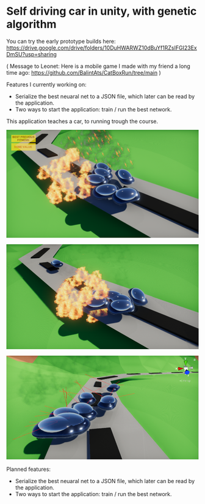# Self driving car in unity, with genetic algorithm

You can try the early prototype builds here: https://drive.google.com/drive/folders/10DuHWARWZ10dBuYf1RZsIFGI23ExDmSU?usp=sharing

( Message to Leonet: Here is a mobile game I made with my friend a long time ago: https://github.com/BalintAts/CatBoxRun/tree/main )

Features I currently working on:
- Serialize the best neuaral net to a JSON file, which later can be read by the application.
- Two ways to start the application: train / run the best network.

This application teaches a car, to running trough the course.

![alt text](DemoImages/withUi2.PNG?raw=true "Title")

![alt text](DemoImages/2.PNG?raw=true "Title")

![alt text](DemoImages/3.PNG?raw=true "Title")

Planned features:
- Serialize the best neuaral net to a JSON file, which later can be read by the application.
- Two ways to start the application: train / run the best network.

